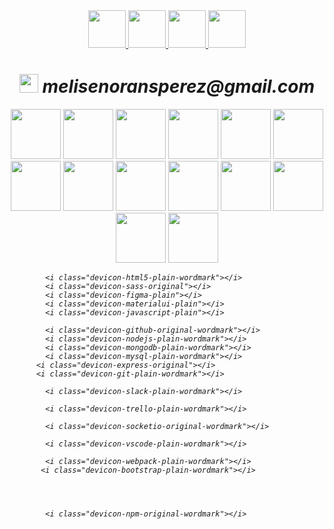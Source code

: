 <!--   
![header](https://capsule-render.vercel.app/api?type=waving&color=0:380b58,100:d372d3&height=300&align=center&section=header&text=Let's%20connect%20and%20have%20a%20chat&fontSize=50&fontColor=f6d9f6&desc=melisen)
-->
<div align="center">
 <div>
  <i src="https://capsule-render.vercel.app/api?type=waving&color=0:380b58,100:d372d3&height=300&align=center&section=header&text=Let's%20connect%20and%20have%20a%20chat&fontSize=50&fontColor=f6d9f6&desc=melisen " >
 </div>        
  <a href="https://www.instagram.com/_._melina_._._">
  <img height="60" src="https://img.shields.io/badge/-000000?style=for-the-badge&logo=Instagram&logoColor=white" />
</a>
  <a href="https://www.linkedin.com/in/melina-senorans-perez/">
  <img height="60" src="https://img.shields.io/badge/-000000?style=for-the-badge&logo=linkedin&logoColor=white" />
</a>
    <a href="https://twitter.com/MelinaSenorans">
  <img height="60" src="https://img.shields.io/badge/-000000??style=for-the-badge&logo=X&logoColor=white" />
</a>
<a href="https://github.com/melisen">
  <img height="60" src="https://img.shields.io/badge/-000000?style=for-the-badge&logo=GitHub&logoColor=white" />
</a>
 
<h1> <span><img height="30" src="https://cdn4.iconfinder.com/data/icons/logos-brands-in-colors/48/google-gmail-1024.png" /> </span> melisenoransperez@gmail.com </h1>

<img height="80" src="https://cdn.jsdelivr.net/gh/devicons/devicon/icons/bootstrap/bootstrap-plain-wordmark.svg" />
          

<img height="80" src="https://cdn.jsdelivr.net/gh/devicons/devicon/icons/webpack/webpack-plain-wordmark.svg"  />
<img height="80" src="https://cdn.jsdelivr.net/gh/devicons/devicon/icons/html5/html5-original-wordmark.svg" />
          
<img height="80" src="https://cdn.jsdelivr.net/gh/devicons/devicon/icons/css3/css3-original.svg" />
<img height="80" src="https://cdn.jsdelivr.net/gh/devicons/devicon/icons/figma/figma-original.svg" />
<img height="80" src="https://cdn.jsdelivr.net/gh/devicons/devicon/icons/javascript/javascript-original.svg" />
<img  height="80" src="https://cdn.jsdelivr.net/gh/devicons/devicon/icons/materialui/materialui-original.svg" />

<img height="80" src="https://cdn.jsdelivr.net/gh/devicons/devicon/icons/mongodb/mongodb-original-wordmark.svg" />
<img height="80"  src="https://cdn.jsdelivr.net/gh/devicons/devicon/icons/nodejs/nodejs-original-wordmark.svg" />
<img height="80"  src="https://cdn.jsdelivr.net/gh/devicons/devicon/icons/npm/npm-original-wordmark.svg" />
                              
<img height="80" src="https://cdn.jsdelivr.net/gh/devicons/devicon/icons/git/git-original-wordmark.svg" />
<img  height="80" src="https://cdn.jsdelivr.net/gh/devicons/devicon/icons/github/github-original-wordmark.svg" />
<img  height="80"  src="https://cdn.jsdelivr.net/gh/devicons/devicon/icons/handlebars/handlebars-original-wordmark.svg" />
<img height="80"   src="https://cdn.jsdelivr.net/gh/devicons/devicon/icons/mysql/mysql-original-wordmark.svg" />
                                        
</div>

  

            <i class="devicon-html5-plain-wordmark"></i>            
            <i class="devicon-sass-original"></i>          
            <i class="devicon-figma-plain"></i>            
            <i class="devicon-materialui-plain"></i>          
            <i class="devicon-javascript-plain"></i>            
<i class="devicon-react-original-wordmark"></i>          
          
          
          
            <i class="devicon-github-original-wordmark"></i>            
            <i class="devicon-nodejs-plain-wordmark"></i>          
            <i class="devicon-mongodb-plain-wordmark"></i>            
            <i class="devicon-mysql-plain-wordmark"></i>          
          <i class="devicon-express-original"></i>
          <i class="devicon-git-plain-wordmark"></i>
          
            <i class="devicon-slack-plain-wordmark"></i>
            
            <i class="devicon-trello-plain-wordmark"></i>
          
            <i class="devicon-socketio-original-wordmark"></i>
          
            <i class="devicon-vscode-plain-wordmark"></i>
          
            <i class="devicon-webpack-plain-wordmark"></i>
           <i class="devicon-bootstrap-plain-wordmark"></i>
            
          
          
          
            <i class="devicon-npm-original-wordmark"></i>
          
 



<!--
**melisen/melisen** is a ✨ _special_ ✨ repository because its `README.md` (this file) appears on your GitHub profile.

Here are some ideas to get you started:

- 🔭 I’m currently working on ...
- 🌱 I’m currently learning ...
- 👯 I’m looking to collaborate on ...
- 🤔 I’m looking for help with ...
- 💬 Ask me about ...
- 📫 How to reach me: ...
- 😄 Pronouns: ...
- ⚡ Fun fact: ...
-->
